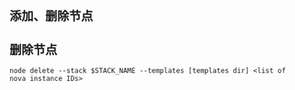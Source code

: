 添加、删除节点
---

## 删除节点
```
node delete --stack $STACK_NAME --templates [templates dir] <list of nova instance IDs>
```


